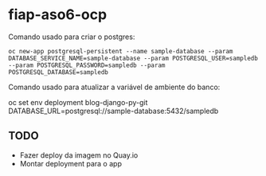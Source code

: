 # fiap-aso6-ocp

Comando usado para criar o postgres:
 
```oc new-app postgresql-persistent --name sample-database --param DATABASE_SERVICE_NAME=sample-database --param POSTGRESQL_USER=sampledb --param POSTGRESQL_PASSWORD=sampledb --param POSTGRESQL_DATABASE=sampledb```

Comando usado para atualizar a variável de ambiente do banco:

oc set env deployment blog-django-py-git DATABASE_URL=postgresql://sample-database:5432/sampledb

## TODO

- Fazer deploy da imagem no Quay.io
- Montar deployment para o app